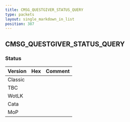 ```yaml
---
title: CMSG_QUESTGIVER_STATUS_QUERY
type: packets
layout: single_markdown_in_list
position: 387
---
```


## CMSG_QUESTGIVER_STATUS_QUERY

### Status

Version | Hex | Comment
---------- | ---------- | ---------- 
Classic |  |  
TBC |  |  
WotLK |  |  
Cata |  |  
MoP |  |  